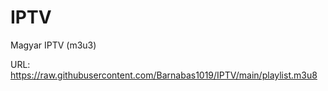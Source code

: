 # IPTV
Magyar IPTV (m3u3)

URL: https://raw.githubusercontent.com/Barnabas1019/IPTV/main/playlist.m3u8
